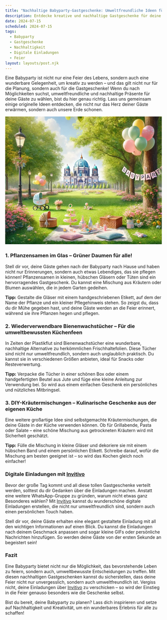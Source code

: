 ```yaml
---
title: "Nachhaltige Babyparty-Gastgeschenke: Umweltfreundliche Ideen für unvergessliche Feiern"
description: Entdecke kreative und nachhaltige Gastgeschenke für deine Babyparty, die nicht nur den Planeten schonen, sondern auch deine Gäste begeistern werden, inklusive Tipps für digitale Einladungen mit persönlicher Note.
date: 2024-07-15
scheduled: 2024-07-15
tags:
  - Babyparty
  - Gastgeschenke
  - Nachhaltigkeit
  - Digitale Einladungen
  - Feier
layout: layouts/post.njk
---
```


Eine Babyparty ist nicht nur eine Feier des Lebens, sondern auch eine wunderbare Gelegenheit, um kreativ zu werden – und das gilt nicht nur für die Planung, sondern auch für die Gastgeschenke! Wenn du nach Möglichkeiten suchst, umweltfreundliche und nachhaltige Präsente für deine Gäste zu wählen, bist du hier genau richtig. Lass uns gemeinsam einige originelle Ideen entdecken, die nicht nur das Herz deiner Gäste erwärmen, sondern auch unsere Erde schonen.

![Nachhaltige Gastgeschenke](/img/picnic-park.webp)

### 1. **Pflanzensamen im Glas – Grüner Daumen für alle!**

Stell dir vor, deine Gäste gehen nach der Babyparty nach Hause und haben nicht nur Erinnerungen, sondern auch etwas Lebendiges, das sie pflegen können! Pflanzensamen in kleinen, hübschen Gläsern oder Tüten sind ein hervorragendes Gastgeschenk. Du kannst eine Mischung aus Kräutern oder Blumen auswählen, die in jedem Garten gedeihen.

**Tipp:** Gestalte die Gläser mit einem handgeschriebenen Etikett, auf dem der Name der Pflanze und ein kleiner Pflegehinweis stehen. So zeigst du, dass du dir Mühe gegeben hast, und deine Gäste werden an die Feier erinnert, während sie ihre Pflanzen hegen und pflegen.

### 2. **Wiederverwendbare Bienenwachstücher – Für die umweltbewussten Küchenfeen**

In Zeiten der Plastikflut sind Bienenwachstücher eine wunderbare, nachhaltige Alternative zu herkömmlichen Frischhaltefolien. Diese Tücher sind nicht nur umweltfreundlich, sondern auch unglaublich praktisch. Du kannst sie in verschiedenen Größen anbieten, ideal für Snacks oder Resteverwertung.

**Tipp:** Verpacke die Tücher in einer schönen Box oder einem handgefertigten Beutel aus Jute und füge eine kleine Anleitung zur Verwendung bei. So wird aus einem einfachen Geschenk ein persönliches und nützliches Mitbringsel.

### 3. **DIY-Kräutermischungen – Kulinarische Geschenke aus der eigenen Küche**

Eine weitere großartige Idee sind selbstgemachte Kräutermischungen, die deine Gäste in der Küche verwenden können. Ob für Grillabende, Pasta oder Salate – eine schöne Mischung aus getrockneten Kräutern wird mit Sicherheit geschätzt.

**Tipp:** Fülle die Mischung in kleine Gläser und dekoriere sie mit einem hübschen Band und einem persönlichen Etikett. Schreibe darauf, wofür die Mischung am besten geeignet ist – so wird das Kochen gleich noch einfacher!

### **Digitale Einladungen mit [Invitivo](https://invitivo.com/create)**

Bevor der große Tag kommt und all diese tollen Gastgeschenke verteilt werden, solltest du dir Gedanken über die Einladungen machen. Anstatt eine weitere WhatsApp-Gruppe zu gründen, warum nicht etwas ganz Besonderes wählen? Mit [Invitivo](https://invitivo.com/) kannst du wunderschöne digitale Einladungen erstellen, die nicht nur umweltfreundlich sind, sondern auch einen persönlichen Touch haben.

Stell dir vor, deine Gäste erhalten eine elegant gestaltete Einladung mit all den wichtigen Informationen auf einen Blick. Du kannst die Einladungen nach deinem Geschmack anpassen und sogar kleine GIFs oder persönliche Nachrichten hinzufügen. So werden deine Gäste von der ersten Sekunde an begeistert sein!

### **Fazit**

Eine Babyparty bietet nicht nur die Möglichkeit, das bevorstehende Leben zu feiern, sondern auch, umweltbewusste Entscheidungen zu treffen. Mit diesen nachhaltigen Gastgeschenken kannst du sicherstellen, dass deine Feier nicht nur unvergesslich, sondern auch umweltfreundlich ist. Vergiss nicht, deine Einladungen über [Invitivo](https://invitivo.com) zu verschicken – so wird der Einstieg in die Feier genauso besonders wie die Geschenke selbst.

Bist du bereit, deine Babyparty zu planen? Lass dich inspirieren und setze auf Nachhaltigkeit und Kreativität, um ein wunderbares Erlebnis für alle zu schaffen!

